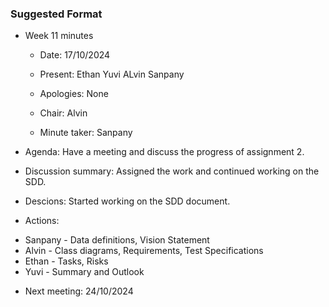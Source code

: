 ### Suggested Format
* Week 11 minutes
  * Date: 17/10/2024

  * Present: Ethan Yuvi ALvin Sanpany

  * Apologies: None
  * Chair: Alvin
  * Minute taker: Sanpany 

* Agenda: Have a meeting and discuss the progress of assignment 2.

* Discussion summary: Assigned the work and continued working on the SDD.

* Descions: Started working on the SDD document. 

* Actions: 
- Sanpany - Data definitions, Vision Statement
- Alvin - Class diagrams, Requirements, Test Specifications
- Ethan - Tasks, Risks
- Yuvi - Summary and Outlook

* Next meeting: 24/10/2024
